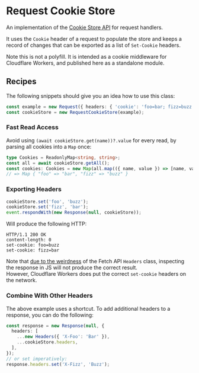 # Request Cookie Store
An implementation of the [Cookie Store API](https://wicg.github.io/cookie-store) for request handlers. 

It uses the `Cookie` header of a request to populate the store and
keeps a record of changes that can be exported as a list of `Set-Cookie` headers.

Note this is not a polyfill. It is intended as a cookie middleware for Cloudflare Workers,
and published here as a standalone module.

## Recipes 
The following snippets should give you an idea how to use this class:

```ts
const example = new Request({ headers: { 'cookie': 'foo=bar; fizz=buzz' } });
const cookieStore = new RequestCookieStore(example);
```

### Fast Read Access
Avoid using `(await cookieStore.get(name))?.value` for every read, by parsing all cookies into a `Map` once:

```ts
type Cookies = ReadonlyMap<string, string>;
const all = await cookieStore.getAll();
const cookies: Cookies = new Map(all.map(({ name, value }) => [name, value]));
// => Map { "foo" => "bar", "fizz" => "buzz" }
```

 
### Exporting Headers 

```ts
cookieStore.set('foo', 'buzz');
cookieStore.set('fizz', 'bar');
event.respondWith(new Response(null, cookieStore));
```

Will produce the following HTTP:

```http
HTTP/1.1 200 OK
content-length: 0
set-cookie: foo=buzz
set-cookie: fizz=bar
```

Note that [due to the weirdness][1] of the Fetch API `Headers` class, inspecting the response in JS will not produce the correct result.  
However, Cloudflare Workers does put the correct `set-cookie` headers on the network.

[1]: #fetch-api-headers

### Combine With Other Headers
The above example uses a shortcut. To add additional headers to a response, you can do the following:

```ts
const response = new Response(null, {
  headers: [
    ...new Headers({ 'X-Foo': 'Bar' }),
    ...cookieStore.headers,
  ],
});
// or set imperatively:
response.headers.set('X-Fizz', 'Buzz');
```